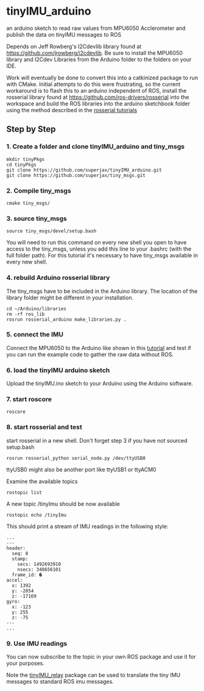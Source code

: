 # tinyIMU_arduino

an arduino sketch to read raw values from MPU6050 Acclerometer and publish the data on tinyIMU messages to ROS

Depends on Jeff Rowberg's I2Cdevlib library found at https://github.com/jrowberg/i2cdevlib.  Be sure to install the MPU6050 library and I2Cdev Libraries from the Arduino folder to the folders on your IDE.

Work will eventually be done to convert this into a catkinized package to run with CMake. Initial attempts to do this were frustrating, so the current workaround is to flash this to an arduino independent of ROS, install the rosserial library found at https://github.com/ros-drivers/rosserial into the workspace and build the ROS libraries into the arduino sketchbook folder using the method described in the [rosserial tutorials](http://wiki.ros.org/rosserial_arduino/Tutorials/Arduino%20IDE%20Setup#Install_ros_lib_into_the_Arduino_Environment.)

## Step by Step

### 1. Create a folder and clone tinyIMU_arduino and tiny_msgs
```
mkdir tinyPkgs
cd tinyPkgs
git clone https://github.com/superjax/tinyIMU_arduino.git
git clone https://github.com/superjax/tiny_msgs.git
```

### 2. Compile tiny_msgs
```
cmake tiny_msgs/
```

### 3. source tiny_msgs
```
source tiny_msgs/devel/setup.bash 
```
You will need to run this command on every new shell you open to have access to the tiny_msgs, unless you add this line to your .bashrc (with the full folder path). For this tutorial it's necessary to have tiny_msgs available in every new shell.

### 4. rebuild Arduino rosserial library

The tiny_msgs have to be included in the Arduino library. The location of the library folder might be different in your installation.
```
cd ~/Arduino/libraries
rm -rf ros_lib
rosrun rosserial_arduino make_libraries.py .
```

### 5. connect the IMU

Connect the MPU6050 to the Arduino like shown in this [tutorial](https://create.arduino.cc/projecthub/Aritro/getting-started-with-imu-6-dof-motion-sensor-96e066#about-project) and test if you can run the example code to gather the raw data without ROS.

### 6. load the tinyIMU arduino sketch
Upload the tinyIMU.ino sketch to your Arduino using the Arduino software.

### 7. start roscore
```roscore```

### 8. start rosserial and test
start rosserial in a new shell. Don't forget step 3 if you have not sourced setup.bash
```
rosrun rosserial_python serial_node.py /dev/ttyUSB0
```
ttyUSB0 might also be another port like ttyUSB1 or ttyACM0

Examine the available topics
```
rostopic list
```
A new topic /tinyImu should be now available

```
rostopic echo /tinyImu
```

This should print a stream of IMU readings in the following style:

```
...
---
header: 
  seq: 8
  stamp: 
    secs: 1492693910
    nsecs: 348656101
  frame_id: �
accel: 
  x: 1392
  y: -2854
  z: -17169
gyro: 
  x: -123
  y: 255
  z: -75
---
...
```

### 9. Use IMU readings
You can now subscribe to the topic in your own ROS package and use it for your purposes.

Note the [tinyIMU_relay](https://github.com/superjax/tinyIMU_relay) package can be used to translate the tiny IMU messages to standard ROS imu messages.
